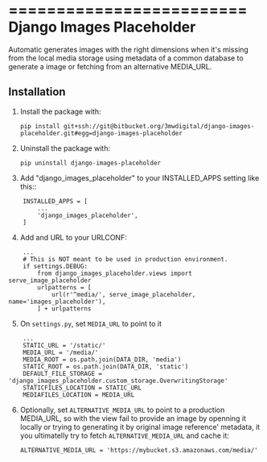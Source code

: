 =========================
Django Images Placeholder
=========================

Automatic generates images with the right dimensions when
it's missing from the local media storage using metadata of
a common database to generate a image or fetching from an
alternative MEDIA_URL.

Installation
------------

1. Install the package with:

    `pip install git+ssh://git@bitbucket.org/3mwdigital/django-images-placeholder.git#egg=django-images-placeholder`

2. Uninstall the package with:

    `pip uninstall django-images-placeholder`

3. Add "django_images_placeholder" to your INSTALLED_APPS setting like this::
```
    INSTALLED_APPS = [
        ...
        'django_images_placeholder',
    ]
```

4. Add and URL to your URLCONF:
```
    ...
    # This is NOT meant to be used in production environment.
    if settings.DEBUG:
        from django_images_placeholder.views import serve_image_placeholder
        urlpatterns = [
            url(r'^media/', serve_image_placeholder, name='images_placeholder'),
        ] + urlpatterns
```

5. On `settings.py`, set `MEDIA_URL` to point to it
```
    ...
    STATIC_URL = '/static/'
    MEDIA_URL = '/media/'
    MEDIA_ROOT = os.path.join(DATA_DIR, 'media')
    STATIC_ROOT = os.path.join(DATA_DIR, 'static')
    DEFAULT_FILE_STORAGE = 'django_images_placeholder.custom_storage.OverwritingStorage'
    STATICFILES_LOCATION = STATIC_URL
    MEDIAFILES_LOCATION = MEDIA_URL
```

6. Optionally, set `ALTERNATIVE_MEDIA_URL` to point to a production MEDIA_URL,
so with the view fail to provide an image by openning it locally or trying
to generating it by original image reference' metadata, it you ultimatelly
try to fetch `ALTERNATIVE_MEDIA_URL` and cache it:

    `ALTERNATIVE_MEDIA_URL = 'https://mybucket.s3.amazonaws.com/media/'`
